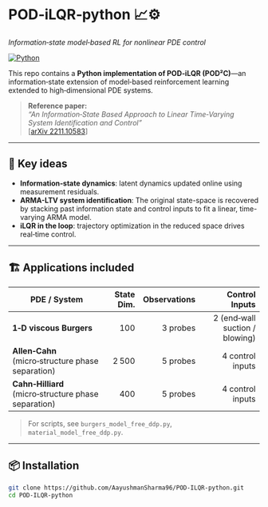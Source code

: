 # POD‑iLQR‑python 📈⚙️  
*Information‑state model‑based RL for nonlinear PDE control*

[![Python](https://img.shields.io/badge/Python-3.9+-blue?logo=python)](https://www.python.org/)  

This repo contains a **Python implementation of POD‑iLQR (POD²C)**—an information‑state extension of model‑based reinforcement learning extended to high‑dimensional PDE systems.

> **Reference paper:**  
> *“An Information‑State Based Approach to Linear Time‑Varying System Identification and Control”*  
> [[arXiv 2211.10583](https://arxiv.org/pdf/2211.10583)]

---

## 🚀 Key ideas
* **Information‑state dynamics**: latent dynamics updated online using measurement residuals.
* **ARMA-LTV system identification**: The original state-space is recovered by stacking past information state and control inputs to fit a linear, time-varying ARMA model.  
* **iLQR in the loop**: trajectory optimization in the reduced space drives real‑time control.  

---

## 🏗️ Applications included

| PDE / System | State Dim. | Observations | Control Inputs |
|--------------|-----------:|-------------:|---------------:|
| **1‑D viscous Burgers** | 100 | 3 probes | 2 (end‑wall suction / blowing) |
| **Allen‑Cahn** (micro‑structure phase separation) | 2 500 | 5 probes | 4 control inputs |
| **Cahn‑Hilliard** (micro‑structure phase separation) | 400 | 5 probes | 4 control inputs |

> For scripts, see `burgers_model_free_ddp.py`, `material_model_free_ddp.py`.

---

## 📦 Installation

```bash
git clone https://github.com/AayushmanSharma96/POD-ILQR-python.git
cd POD-ILQR-python


